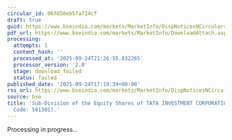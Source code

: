 ```yaml
---
circular_id: 06f050eb5fa724cf
draft: true
guid: https://www.bseindia.com/markets/MarketInfo/DispNoticesNCirculars.aspx?Noticeid={E0D79D04-F9FF-469D-A249-DC39A09FBC40}&noticeno=20250924-73&dt=09/24/2025&icount=73&totcount=75&flag=0
pdf_url: https://www.bseindia.com/markets/MarketInfo/DownloadAttach.aspx?id=20250924-73&attachedId=
processing:
  attempts: 1
  content_hash: ''
  processed_at: '2025-09-24T21:26:55.832265'
  processor_version: '2.0'
  stage: download_failed
  status: failed
published_date: '2025-09-24T17:19:39+00:00'
rss_url: https://www.bseindia.com/markets/MarketInfo/DispNoticesNCirculars.aspx?Noticeid={E0D79D04-F9FF-469D-A249-DC39A09FBC40}&noticeno=20250924-73&dt=09/24/2025&icount=73&totcount=75&flag=0
source: bse
title: 'Sub-Division of the Equity Shares of TATA INVESTMENT CORPORATION LTD (Scrip
  Code: 501301).'
---
```


Processing in progress...